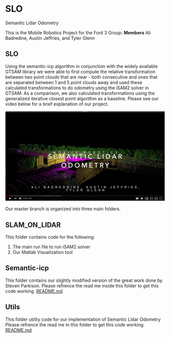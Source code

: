 # SLO
Semantic Lidar Odometry

This is the Mobile Robotics Project for the Ford 3 Group: 
__Members__ Ali Badredine, Austin Jeffries, and Tyler Glenn

## SLO

Using the semantic-icp algorithm in conjunction with the widely available GTSAM library we were able to first compute the relative transformation between two point clouds that are near - both consecutive and ones that are separated between 1 and 5 point clouds away and used these calculated transformations to do odometry using the iSAM2 solver in GTSAM. As a comparison, we also calculated transformations using the generalized iterative closest point algorithm as a baseline. Please see our video below for a brief explanation of our project.

[![SLO](utils/images/slo_screen_grab.png)](https://www.youtube.com/watch?v=0wvZ5xyvVrM)

Our master branch is organized into three main folders. 


## SLAM_ON_LIDAR

This folder contains code for the following:
1. The main run file to run iSAM2 solver
2. Our Matlab Visualization tool

## Semantic-icp

This folder contains our slightly modified version of the great work done by Steven Parkison. Please refrence the read me inside this folder to get this code working. [README.md](https://github.com/tglenn28/SLO/tree/master/Semantic-icp)

## Utils

This folder utility code for our implementation of Semantic Lidar Odometry
Please refrence the read me in this folder to get this code working. [README.md](https://github.com/tglenn28/SLO/tree/master/utils)


